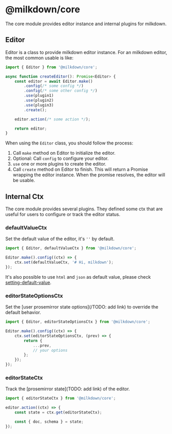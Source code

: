 # @milkdown/core

The core module provides editor instance and internal plugins for milkdown.

## Editor

Editor is a class to provide milkdown editor instance.
For an milkdown editor, the most common usable is like:

```typescript
import { Editor } from '@milkdown/core';

async function createEditor(): Promise<Editor> {
    const editor = await Editor.make()
        .config(/* some config */)
        .config(/* some other config */)
        .use(plugin1)
        .use(plugin2)
        .use(plugin3)
        .create();

    editor.action(/* some action */);

    return editor;
}
```

When using the `Editor` class, you should follow the process:

1. Call `make` method on Editor to initialize the editor.
2. Optional: Call `config` to configure your editor.
3. `use` one or more plugins to create the editor.
4. Call `create` method on Editor to finish.
   This will return a Promise wrapping the editor instance. When the promise resolves, the editor will be usable.

## Internal Ctx

The core module provides several plugins.
They defined some ctx that are useful for users to configure or track the editor status.

### defaultValueCtx

Set the default value of the editor, it's `''` by default.

```typescript
import { Editor, defaultValueCtx } from '@milkdown/core';

Editor.make().config((ctx) => {
    ctx.set(defaultValueCtx, '# Hi, milkdown');
});
```

It's also possible to use `html` and `json` as default value, please check [setting-default-value](/interacting-with-editor#setting-default-value).

### editorStateOptionsCtx

Set the [user prosemirror state options](/TODO: add link) to override the default behavior.

```typescript
import { Editor, editorStateOptionsCtx } from '@milkdown/core';

Editor.make().config((ctx) => {
    ctx.set(editorStateOptionsCtx, (prev) => {
        return {
            ...prev,
            // your options
        };
    });
});
```

### editorStateCtx

Track the [prosemirror state](TODO: add link) of the editor.

```typescript
import { editorStateCtx } from '@milkdown/core';

editor.action((ctx) => {
    const state = ctx.get(editorStateCtx);

    const { doc, schema } = state;
});
```
